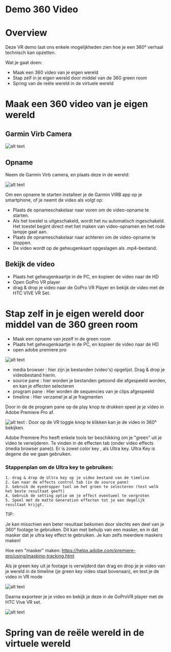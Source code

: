 # Demo 360 Video

# Overview

Deze VR demo laat ons enkele mogelijkheden zien hoe je een 360° verhaal technisch kan opzetten.

Wat je gaat doen:
- Maak een 360 video van je eigen wereld
- Stap zelf in je eigen wereld door middel van de 360 green room
- Spring van de reële wereld in de virtuele wereld


# Maak een 360 video van je eigen wereld

## Garmin Virb Camera

![alt text](images/garminvirb.jpg)

## Opname

Neem de Garmin Virb camera, en plaats deze in de wereld:

![alt text](images/garminvirbInWereld.jpg)
  
Om een opname te starten installeer je de Garmin VIRB app op je smartphone, of je neemt de video als volgt op:
 
- Plaats de opnameschakelaar naar voren om de video-opname te starten.
- Als het toestel is uitgeschakeld, wordt het nu automatisch ingeschakeld. Het toestel begint direct met het maken van video-opnamen en het rode lampje gaat aan.
- Plaats de opnameschakelaar naar achteren om de video-opname te stoppen.
- De video wordt op de geheugenkaart opgeslagen als .mp4-bestand.  

## Bekijk de video

- Plaats het geheugenkaartje in de PC, en kopieer de video naar de HD
- Open GoPro VR player 
- drag & drop je video naar de GoPro VR Player en bekijk de video met de HTC VIVE VR Set.


# Stap zelf in je eigen wereld door middel van de 360 green room

- Maak een opname van jezelf in de green room
- Plaats het geheugenkaartje in de PC, en kopieer de video naar de HD
- open adobe premiere pro

![alt text](images/workspacePremiereAanduiding.png)


- media browser	: hier zijn je bestanden (video's) opgelijst. Drag & drop je videobestand hierin.
- source pane	: hier worden je bestanden getoond die afgespeeld worden, en kan je effecten selecteren
- program pane	: Hier worden de sequencies van je clips afgespeeld
- timeline		: Hier verzamel je al je fragmenten


Door in de de program pane op de play knop te drukken speel je je video in Adobe Premiere Pro af.

![alt text](images/VRToggle.png) : Door op de VR toggle knop te klikken kan je de video in 360° bekijken.

Adobe Premiere Pro heeft enkele tools ter beschikking om je "green" uit je video te verwijderen. Te vinden in de effecten tab (onder video effects (media browser pane)). Er is zowel color key , als Ultra key. Ultra Key is degene die we gaan gebruiken.

### Stappenplan om de Ultra key te gebruiken:
	
	1. drag & drop de Ultra key op je video bestand van de timeline
	2. Gan naar de effects control tab (in de source pane)
	3. Gebruik de eyedropper tool om het groen te selecteren (test welk het beste resultaat geeft)
	4. Gebruik de setting optie om je effect eventueel te vergroten
	5. Speel met de matte Generation effecten tot je een degelijk resultaat krijgt.


TIP:

Je kan misschien een beter resultaat bekomen door slechts een deel van je 360° footage te gebruiken. Dit kan met behulp van een masker, en in dat masker dat je ultra key effect te gebruiken. Je kan zelfs meerdere maskers maken!

Hoe een "masker" maken:
https://helpx.adobe.com/premiere-pro/using/masking-tracking.html

Als je green key uit je footage is verwijderd dan drag en drop je je video van je wereld in de timeline (je green key video staat bovenaan), en test je de video in VR mode

![alt text](images/premiereTimeline.jpg)

Daarna exporteer je je video en bekijk je deze in de GoProVR player met de HTC Vive VR set.

![alt text](images/resultaat.PNG)

# Spring van de reële wereld in de virtuele wereld


